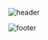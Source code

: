 ![header](https://capsule-render.vercel.app/api?type=waving&color=gradient&customColorList=0,2,2,5,20&height=400&section=header&text=Welcome%20&fontSize=85&fontAlign=70&desc=Doy's%20Github%20profile&descSize=27&descAlign=77&fontColor=ffffff)


![footer](https://capsule-render.vercel.app/api?type=waving&color=gradient&customColorList=0,2,3,5,21&height=130&section=footer)
